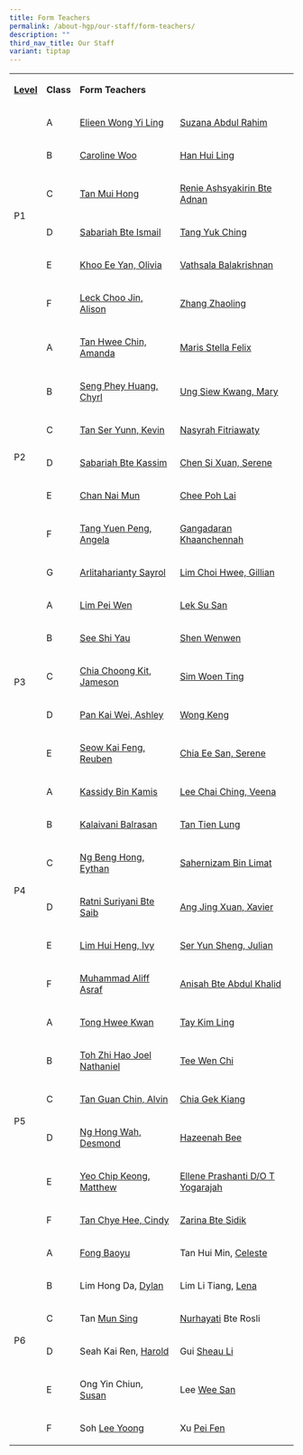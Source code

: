 ```yaml
---
title: Form Teachers
permalink: /about-hgp/our-staff/form-teachers/
description: ""
third_nav_title: Our Staff
variant: tiptap
---
```

<table><tbody><tr><td rowspan="1" colspan="1"><p><strong><u>Level</u></strong></p></td><td rowspan="1" colspan="1"><p><strong>Class</strong></p></td><td rowspan="1" colspan="2"><p><strong>Form Teachers</strong></p></td></tr><tr><td rowspan="6" colspan="1"><p>P1</p></td><td rowspan="1" colspan="1"><p>A</p></td><td rowspan="1" colspan="1"><p><a href="elieen_wong_yi_ling@moe.edu.sg" rel="noopener noreferrer nofollow" target="_blank">Elieen Wong Yi Ling</a></p></td><td rowspan="1" colspan="1"><p><a href="suzana_abdul_rahim@moe.edu.sg" rel="noopener noreferrer nofollow" target="_blank">Suzana Abdul Rahim</a></p></td></tr><tr><td rowspan="1" colspan="1"><p>B</p></td><td rowspan="1" colspan="1"><p><a href="caroline_seet@moe.edu.sg" rel="noopener noreferrer nofollow" target="_blank">Caroline Woo</a></p></td><td rowspan="1" colspan="1"><p><a href="han_hui_ling@moe.edu.sg" rel="noopener noreferrer nofollow" target="_blank">Han Hui Ling</a></p></td></tr><tr><td rowspan="1" colspan="1"><p>C</p></td><td rowspan="1" colspan="1"><p><a href="tan_mui_hong@moe.edu.sg" rel="noopener noreferrer nofollow" target="_blank">Tan Mui Hong</a></p></td><td rowspan="1" colspan="1"><p><a href="renie_ashsyakirin_adnan@moe.edu.sg" rel="noopener noreferrer nofollow" target="_blank">Renie Ashsyakirin Bte Adnan</a></p></td></tr><tr><td rowspan="1" colspan="1"><p>D</p></td><td rowspan="1" colspan="1"><p><a href="sabariah_ismail@moe.edu.sg" rel="noopener noreferrer nofollow" target="_blank">Sabariah Bte Ismail</a></p></td><td rowspan="1" colspan="1"><p><a href="tang_yuk_ching@moe.edu.sg" rel="noopener noreferrer nofollow" target="_blank">Tang Yuk Ching</a></p></td></tr><tr><td rowspan="1" colspan="1"><p>E</p></td><td rowspan="1" colspan="1"><p><a href="khoo_ee_yen@moe.edu.sg" rel="noopener noreferrer nofollow" target="_blank">Khoo Ee Yan, Olivia</a></p></td><td rowspan="1" colspan="1"><p><a href="vathsala_balakrishnan@moe.edu.sg" rel="noopener noreferrer nofollow" target="_blank">Vathsala Balakrishnan</a></p></td></tr><tr><td rowspan="1" colspan="1"><p>F</p></td><td rowspan="1" colspan="1"><p><a href="alison_leck_choo_jin@moe.edu.sg" rel="noopener noreferrer nofollow" target="_blank">Leck Choo Jin, Alison</a></p></td><td rowspan="1" colspan="1"><p><a href="zhang_zhaoling@moe.edu.sg" rel="noopener noreferrer nofollow" target="_blank">Zhang Zhaoling</a></p></td></tr><tr><td rowspan="7" colspan="1"><p>P2</p></td><td rowspan="1" colspan="1"><p>A</p></td><td rowspan="1" colspan="1"><p><a href="tan_hwee_chin@moe.edu.sg" rel="noopener noreferrer nofollow" target="_blank">Tan Hwee Chin, Amanda</a></p></td><td rowspan="1" colspan="1"><p><a href="maris_stella_felix@moe.edu.sg" rel="noopener noreferrer nofollow" target="_blank">Maris Stella Felix</a></p></td></tr><tr><td rowspan="1" colspan="1"><p>B</p></td><td rowspan="1" colspan="1"><p><a href="chyrl_seng@moe.edu.sg" rel="noopener noreferrer nofollow" target="_blank">Seng Phey Huang, Chyrl</a></p></td><td rowspan="1" colspan="1"><p><a href="ung_siew_kwang@moe.edu.sg" rel="noopener noreferrer nofollow" target="_blank">Ung Siew Kwang, Mary</a></p></td></tr><tr><td rowspan="1" colspan="1"><p>C</p></td><td rowspan="1" colspan="1"><p><a href="tan_ser_yunn_kevin@moe.edu.sg" rel="noopener noreferrer nofollow" target="_blank">Tan Ser Yunn, Kevin</a></p></td><td rowspan="1" colspan="1"><p><a href="nasyrah_fitriawaty_ahmad_putri@moe.edu.sg" rel="noopener noreferrer nofollow" target="_blank">Nasyrah Fitriawaty</a></p></td></tr><tr><td rowspan="1" colspan="1"><p>D</p></td><td rowspan="1" colspan="1"><p><a href="sabariah_kassim@moe.edu.sg" rel="noopener noreferrer nofollow" target="_blank">Sabariah Bte Kassim</a></p></td><td rowspan="1" colspan="1"><p><a href="chen_si_xuan@moe.edu.sg" rel="noopener noreferrer nofollow" target="_blank">Chen Si Xuan, Serene</a></p></td></tr><tr><td rowspan="1" colspan="1"><p>E</p></td><td rowspan="1" colspan="1"><p><a href="chan_nai_mun@moe.edu.sg" rel="noopener noreferrer nofollow" target="_blank">Chan Nai Mun</a></p></td><td rowspan="1" colspan="1"><p><a href="chee_poh_lai@moe.edu.sg" rel="noopener noreferrer nofollow" target="_blank">Chee Poh Lai</a></p></td></tr><tr><td rowspan="1" colspan="1"><p>F</p></td><td rowspan="1" colspan="1"><p><a href="tang_yuen_peng_angela@moe.edu.sg" rel="noopener noreferrer nofollow" target="_blank">Tang Yuen Peng, Angela</a></p></td><td rowspan="1" colspan="1"><p><a href="gangadaran_khaanchennah@moe.edu.sg" rel="noopener noreferrer nofollow" target="_blank">Gangadaran Khaanchennah</a></p></td></tr><tr><td rowspan="1" colspan="1"><p>G</p></td><td rowspan="1" colspan="1"><p><a href="arlitaharianty_sayrol@moe.edu.sg" rel="noopener noreferrer nofollow" target="_blank">Arlitaharianty Sayrol</a></p></td><td rowspan="1" colspan="1"><p><a href="lim_choi_hwee@moe.edu.sg" rel="noopener noreferrer nofollow" target="_blank">Lim Choi Hwee, Gillian</a></p></td></tr><tr><td rowspan="5" colspan="1"><p>P3</p></td><td rowspan="1" colspan="1"><p>A</p></td><td rowspan="1" colspan="1"><p><a href="lim_pei_wen@moe.edu.sg" rel="noopener noreferrer nofollow" target="_blank">Lim Pei Wen</a></p></td><td rowspan="1" colspan="1"><p><a href="lek_susan@moe.edu.sg" rel="noopener noreferrer nofollow" target="_blank">Lek Su San</a></p></td></tr><tr><td rowspan="1" colspan="1"><p>B</p></td><td rowspan="1" colspan="1"><p><a href="see_shi_yau@moe.edu.sg" rel="noopener noreferrer nofollow" target="_blank">See Shi Yau</a></p></td><td rowspan="1" colspan="1"><p><a href="shen_wenwen@moe.edu.sg" rel="noopener noreferrer nofollow" target="_blank">Shen Wenwen</a></p></td></tr><tr><td rowspan="1" colspan="1"><p>C</p></td><td rowspan="1" colspan="1"><p><a href="chia_choong_kit@moe.edu.sg" rel="noopener noreferrer nofollow" target="_blank">Chia Choong Kit, Jameson</a></p></td><td rowspan="1" colspan="1"><p><a href="sim_woen_ting@moe.edu.sg" rel="noopener noreferrer nofollow" target="_blank">Sim Woen Ting</a></p></td></tr><tr><td rowspan="1" colspan="1"><p>D</p></td><td rowspan="1" colspan="1"><p><a href="pan_kai_wei@moe.edu.sg" rel="noopener noreferrer nofollow" target="_blank">Pan Kai Wei, Ashley</a></p></td><td rowspan="1" colspan="1"><p><a href="wong_keng@moe.edu.sg" rel="noopener noreferrer nofollow" target="_blank">Wong Keng</a></p></td></tr><tr><td rowspan="1" colspan="1"><p>E</p></td><td rowspan="1" colspan="1"><p><a href="seow_kaifeng_reuben@moe.edu.sg" rel="noopener noreferrer nofollow" target="_blank">Seow Kai Feng, Reuben</a></p></td><td rowspan="1" colspan="1"><p><a href="chia_ee_san@moe.edu.sg" rel="noopener noreferrer nofollow" target="_blank">Chia Ee San, Serene</a></p></td></tr><tr><td rowspan="6" colspan="1"><p>P4</p></td><td rowspan="1" colspan="1"><p>A</p></td><td rowspan="1" colspan="1"><p><a href="kassidy_b_kamis@moe.edu.sg" rel="noopener noreferrer nofollow" target="_blank">Kassidy Bin Kamis</a></p></td><td rowspan="1" colspan="1"><p><a href="lee_chai_ching_veena@moe.edu.sg" rel="noopener noreferrer nofollow" target="_blank">Lee Chai Ching, Veena</a></p></td></tr><tr><td rowspan="1" colspan="1"><p>B</p></td><td rowspan="1" colspan="1"><p><a href="kalaivani_balrasan@moe.edu.sg" rel="noopener noreferrer nofollow" target="_blank">Kalaivani Balrasan</a></p></td><td rowspan="1" colspan="1"><p><a href="tan_tien_lung@moe.edu.sg" rel="noopener noreferrer nofollow" target="_blank">Tan Tien Lung</a></p></td></tr><tr><td rowspan="1" colspan="1"><p>C</p></td><td rowspan="1" colspan="1"><p><a href="ng_beng_hong@moe.edu.sg" rel="noopener noreferrer nofollow" target="_blank">Ng Beng Hong, Eythan</a></p></td><td rowspan="1" colspan="1"><p><a href="sahernizam_bin_limat@moe.edu.sg" rel="noopener noreferrer nofollow" target="_blank">Sahernizam Bin Limat</a></p></td></tr><tr><td rowspan="1" colspan="1"><p>D</p></td><td rowspan="1" colspan="1"><p><a href="ratni_suriyani_saib@moe.edu.sg" rel="noopener noreferrer nofollow" target="_blank">Ratni Suriyani Bte Saib</a></p></td><td rowspan="1" colspan="1"><p><a href="ang_jing_xuan@moe.edu.sg" rel="noopener noreferrer nofollow" target="_blank">Ang Jing Xuan, Xavier</a></p></td></tr><tr><td rowspan="1" colspan="1"><p>E</p></td><td rowspan="1" colspan="1"><p><a href="lim_hui_heng@moe.edu.sg" rel="noopener noreferrer nofollow" target="_blank">Lim Hui Heng, Ivy</a></p></td><td rowspan="1" colspan="1"><p><a href="ser_yun_sheng_julian@moe.edu.sg" rel="noopener noreferrer nofollow" target="_blank">Ser Yun Sheng, Julian</a></p></td></tr><tr><td rowspan="1" colspan="1"><p>F</p></td><td rowspan="1" colspan="1"><p><a href="muhammad_aliff_asraf@moe.edu.sg" rel="noopener noreferrer nofollow" target="_blank">Muhammad Aliff Asraf</a></p></td><td rowspan="1" colspan="1"><p><a href="anisah_abdul_khalid@moe.edu.sg" rel="noopener noreferrer nofollow" target="_blank">Anisah Bte Abdul Khalid</a></p></td></tr><tr><td rowspan="6" colspan="1"><p>P5</p></td><td rowspan="1" colspan="1"><p>A</p></td><td rowspan="1" colspan="1"><p><a href="tong_hwee_kwan_a@moe.edu.sg" rel="noopener noreferrer nofollow" target="_blank">Tong Hwee Kwan</a></p></td><td rowspan="1" colspan="1"><p><a href="tay_kim_ling@moe.edu.sg" rel="noopener noreferrer nofollow" target="_blank">Tay Kim Ling</a></p></td></tr><tr><td rowspan="1" colspan="1"><p>B</p></td><td rowspan="1" colspan="1"><p><a href="toh_zhi_hao_joel@moe.edu.sg" rel="noopener noreferrer nofollow" target="_blank">Toh Zhi Hao Joel Nathaniel</a></p></td><td rowspan="1" colspan="1"><p><a href="tee_wen_chi@moe.edu.sg" rel="noopener noreferrer nofollow" target="_blank">Tee Wen Chi</a></p></td></tr><tr><td rowspan="1" colspan="1"><p>C</p></td><td rowspan="1" colspan="1"><p><a href="tan_guan_chin_alvin@moe.edu.sg" rel="noopener noreferrer nofollow" target="_blank">Tan Guan Chin, Alvin</a></p></td><td rowspan="1" colspan="1"><p><a href="chia_gek_kiang@moe.edu.sg" rel="noopener noreferrer nofollow" target="_blank">Chia Gek Kiang</a></p></td></tr><tr><td rowspan="1" colspan="1"><p>D</p></td><td rowspan="1" colspan="1"><p><a href="ng_hong_wah_desmond@moe.edu.sg" rel="noopener noreferrer nofollow" target="_blank">Ng Hong Wah, Desmond</a></p></td><td rowspan="1" colspan="1"><p><a href="hazeenah_bee_abdul_latip@moe.edu.sg" rel="noopener noreferrer nofollow" target="_blank">Hazeenah Bee</a></p></td></tr><tr><td rowspan="1" colspan="1"><p>E</p></td><td rowspan="1" colspan="1"><p><a href="yeo_chip_kheong@moe.edu.sg" rel="noopener noreferrer nofollow" target="_blank">Yeo Chip Keong, Matthew</a></p></td><td rowspan="1" colspan="1"><p><a href="ellene_prashanti_t_yogarajah@moe.edu.sg" rel="noopener noreferrer nofollow" target="_blank">Ellene Prashanti D/O T Yogarajah</a></p></td></tr><tr><td rowspan="1" colspan="1"><p>F</p></td><td rowspan="1" colspan="1"><p><a href="tan_chye_hee@moe.edu.sg" rel="noopener noreferrer nofollow" target="_blank">Tan Chye Hee, Cindy</a></p></td><td rowspan="1" colspan="1"><p><a href="zarina_sidik@moe.edu.sg" rel="noopener noreferrer nofollow" target="_blank">Zarina Bte Sidik</a></p></td></tr><tr><td rowspan="6" colspan="1"><p>P6</p></td><td rowspan="1" colspan="1"><p>A</p></td><td rowspan="1" colspan="1"><p><a href="fong_baoyu@moe.edu.sg" rel="noopener noreferrer nofollow" target="_blank">Fong Baoyu</a></p></td><td rowspan="1" colspan="1"><p>Tan Hui Min, <u>Celeste</u></p></td></tr><tr><td rowspan="1" colspan="1"><p>B</p></td><td rowspan="1" colspan="1"><p>Lim Hong Da, <u>Dylan</u></p></td><td rowspan="1" colspan="1"><p>Lim Li Tiang, <u>Lena</u></p></td></tr><tr><td rowspan="1" colspan="1"><p>C</p></td><td rowspan="1" colspan="1"><p>Tan <u>Mun Sing</u></p></td><td rowspan="1" colspan="1"><p><u>Nurhayati</u> Bte Rosli</p></td></tr><tr><td rowspan="1" colspan="1"><p>D</p></td><td rowspan="1" colspan="1"><p>Seah Kai Ren, <u>Harold</u></p></td><td rowspan="1" colspan="1"><p>Gui <u>Sheau Li</u></p></td></tr><tr><td rowspan="1" colspan="1"><p>E</p></td><td rowspan="1" colspan="1"><p>Ong Yin Chiun, <u>Susan</u></p></td><td rowspan="1" colspan="1"><p>Lee <u>Wee San</u></p></td></tr><tr><td rowspan="1" colspan="1"><p>F</p></td><td rowspan="1" colspan="1"><p>Soh <u>Lee Yoong</u></p></td><td rowspan="1" colspan="1"><p>Xu <u>Pei Fen</u></p></td></tr></tbody></table><p></p>